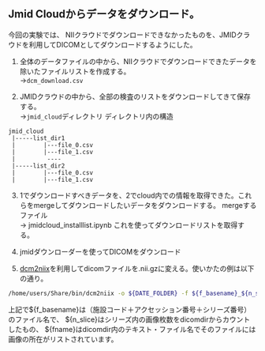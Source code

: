 ## Jmid Cloudからデータをダウンロード。

今回の実験では、 NIIクラウドでダウンロードできなかったものを、JMIDクラウドを利用してDICOMとしてダウンロードするようにした。


1. 全体のデータファイルの中から、NIIクラウドでダウンロードできたデータを除いたファイルリストを作成する。  
→``dcm_download.csv``

2. JMIDクラウドの中から、全部の検査のリストをダウンロードしてきて保存する。  
→``jmid_cloud``ディレクトリ
ディレクトリ内の構造
```
jmid_cloud
 |-----list_dir1
 |        |---file_0.csv
 |        |---file_1.csv
 |         ----
 |-----list_dir2  
 |        |---file_0.csv
 |        |---file_1.csv
```
3. 1でダウンロードすべきデータを、2でcloud内での情報を取得できた。これらをmergeしてダウンロードしたいデータをダウンロードする。
mergeするファイル  
→  jmidcloud_installlist.ipynb
これを使ってダウンロードリストを取得する。

4. jmidダウンローダーを使ってDICOMをダウンロード

5. [dcm2niix](https://github.com/rordenlab/dcm2niix)を利用してdicomファイルを.nii.gzに変える。使いかたの例は以下の通り。
```bash
/home/users/Share/bin/dcm2niix -o ${DATE_FOLDER} -f ${f_basename}_${n_slice} -m y -s y -z y ${fname}
```

 上記で${f_basename}は（施設コード＋アクセッション番号＋シリーズ番号）のファイル名で、
${n_slice}はシリーズ内の画像枚数をdicomdirからカウントしたもの、
${fname}はdicomdir内のテキスト・ファイル名でそのファイルには画像の所在がリストされています。